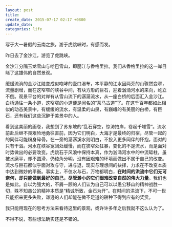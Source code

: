 ```yaml
---
layout: post
title: 
create_date: 2015-07-17 02:17 +0800
update_date: 
categories: life
---
```

写于大一暑假的云南之旅，游于虎跳峡时，有感而发。

<div class="quote">
<p>
昨日去了金沙江，游览了虎跳峡。
</p>
<p>
金沙江分隔玉龙雪山与哈巴雪山，即丽江与香格里拉。我们从香格里拉的这一岸目睹了这雄伟的自然景观。
</p>
<p>
缓缓流淌的金沙江陡变成似咆哮的壶口瀑布，本平静的江水因两旁的山骤然变窄，流量剧增，而在这窄窄的峡谷中间，有块方形的巨石，迎着汹涌河水的来向，屹立不倒。观景平台的对岸有从雪山流下的潺潺流水，从一座白桥的后面汇入金沙江。白桥通往一条小道，这窄窄的小道便是闻名的“茶马古道”了。在这千百年都如此相似的动态美景中，有缓缓的流水，有温柔的山泉，有巍峨的有美丽的白桥，有巨石，还有我们这些沉醉于美景中的人。
</p>
<p>
看到这美丽的画卷，我想到了苏东坡的“乱石穿空，惊涛拍岸，卷起千堆雪”。流水前赴后继不畏艰险地勇往直前，因为它们明白，大海才是最终的归宿，尽管一起的的同伴可能粉身碎骨。在一旁的潺潺溪水则明白，不投入更多同伴的怀抱，面对的只有干涸。河水在峡谷宽阔处缓慢，而在狭窄处狂暴，变化的不是流水，而是面对时势做出的必要改变。虎跳石于风浪中保持本真，作为汹涌河水中的中流砥柱，虽被水磨平，却不圆滑，仍棱角分明，没有因艰难的环境而做出不属于自己的改变。流水与巨石都似乎面对攻与守，进与退，现实与理想间的抉择，力求在不改变本质中达到微妙的平衡。事实上，不仅水与石，万物都明白，<b>在时间的洪流中它们无可奈何，却只能做到最好的自己，尽管渺小的它们很难改变自然的伟大力量</b>。我们也是如此。自以为强大的，不屑一顾的人们认为自己可以以愚公移山的精神战胜一切，殊不知愚公的精神本质是“精诚所致，金石为开”。在时间的洪流下，不可一世只能招来更多失败，谦逊的人们却能在微不足道的耕种下得到应有的奖赏。
</p>
<p>
我只能用现在的思考方法来看待这里的景观，或许许多年之后我就不这么认为了。
</p>
</div>

不得不说，有些想法确实还是不错的。